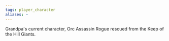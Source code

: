 ```yaml
---
tags: player_character
aliases: ~
---
```


Grandpa's current character, Orc Assassin Rogue rescued from the Keep of the Hill Giants.

